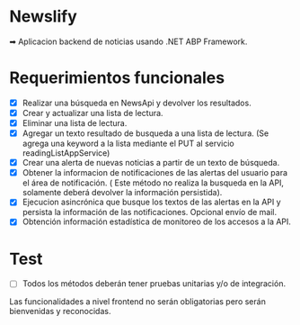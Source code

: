 # Newslify
➡ Aplicacion backend de noticias usando .NET ABP Framework.   

# Requerimientos funcionales
- [X] Realizar una búsqueda en NewsApi y devolver los resultados.   
- [X] Crear y actualizar una lista de lectura.   
- [X] Eliminar una lista de lectura.   
- [X] Agregar un texto resultado de busqueda a una lista de lectura. (Se agrega una keyword a la lista mediante el PUT al servicio readingListAppService)   
- [X] Crear una alerta de nuevas noticias a partir de un texto de búsqueda.   
- [X] Obtener la informacion de notificaciones de las alertas del usuario para el área de notificación. ( Este método no realiza la busqueda en la API, solamente deberá devolver la información persistida).   
- [X] Ejecucion asincrónica que busque los textos de las alertas en la API y persista la información de las notificaciones. Opcional envío de mail.   
- [X]  Obtención información estadística de monitoreo de los accesos a la API. 

# Test
- [ ]  Todos los métodos deberán tener pruebas unitarias y/o de integración.   

Las funcionalidades a nivel frontend no serán obligatorias pero serán bienvenidas y reconocidas.

